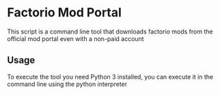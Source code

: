 # Factorio Mod Portal

This script is a command line tool that downloads factorio mods 
from the official mod portal even with a non-paid account

## Usage

To execute the tool you need Python 3 installed, you can execute it in the command line using the python interpreter